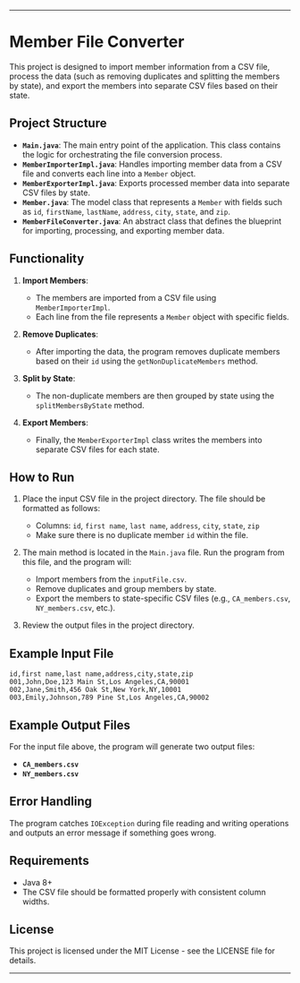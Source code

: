 
---

# Member File Converter

This project is designed to import member information from a CSV file, process the data (such as removing duplicates and splitting the members by state), and export the members into separate CSV files based on their state.

## Project Structure

- **`Main.java`**: The main entry point of the application. This class contains the logic for orchestrating the file conversion process.
- **`MemberImporterImpl.java`**: Handles importing member data from a CSV file and converts each line into a `Member` object.
- **`MemberExporterImpl.java`**: Exports processed member data into separate CSV files by state.
- **`Member.java`**: The model class that represents a `Member` with fields such as `id`, `firstName`, `lastName`, `address`, `city`, `state`, and `zip`.
- **`MemberFileConverter.java`**: An abstract class that defines the blueprint for importing, processing, and exporting member data.

## Functionality

1. **Import Members**:
   - The members are imported from a CSV file using `MemberImporterImpl`.
   - Each line from the file represents a `Member` object with specific fields.

2. **Remove Duplicates**:
   - After importing the data, the program removes duplicate members based on their `id` using the `getNonDuplicateMembers` method.

3. **Split by State**:
   - The non-duplicate members are then grouped by state using the `splitMembersByState` method.

4. **Export Members**:
   - Finally, the `MemberExporterImpl` class writes the members into separate CSV files for each state.

## How to Run

1. Place the input CSV file in the project directory. The file should be formatted as follows:
   - Columns: `id`, `first name`, `last name`, `address`, `city`, `state`, `zip`
   - Make sure there is no duplicate member `id` within the file.

2. The main method is located in the `Main.java` file. Run the program from this file, and the program will:
   - Import members from the `inputFile.csv`.
   - Remove duplicates and group members by state.
   - Export the members to state-specific CSV files (e.g., `CA_members.csv`, `NY_members.csv`, etc.).

3. Review the output files in the project directory.

## Example Input File

```csv
id,first name,last name,address,city,state,zip
001,John,Doe,123 Main St,Los Angeles,CA,90001
002,Jane,Smith,456 Oak St,New York,NY,10001
003,Emily,Johnson,789 Pine St,Los Angeles,CA,90002
```

## Example Output Files

For the input file above, the program will generate two output files:
- **`CA_members.csv`**
- **`NY_members.csv`**

## Error Handling

The program catches `IOException` during file reading and writing operations and outputs an error message if something goes wrong.

## Requirements

- Java 8+
- The CSV file should be formatted properly with consistent column widths.

## License

This project is licensed under the MIT License - see the LICENSE file for details.

---
